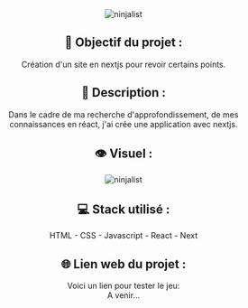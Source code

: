 <div align=center><img src="https://user-images.githubusercontent.com/27373255/147839487-30f5c92d-b370-4bfe-a424-b9188abf45f8.png" alt="ninjalist"/></div>
<h2 align=center>🎯 Objectif du projet :</h2>
<p align=center>Création d'un site en nextjs pour revoir certains points.</p>

<h2 align=center>📝 Description :</h2>

<p align=center>Dans le cadre de ma recherche d'approfondissement, de mes connaissances en réact, j'ai crée une application avec nextjs.
</p>

<h2 align=center>👁️ Visuel :</h2>
<div align=center><img src="https://user-images.githubusercontent.com/27373255/147966925-e0f11517-abf9-4d35-ad98-e2e9c4bf8b69.png" alt="ninjalist"</div>

<h2 align=center>💻 Stack utilisé :</h2>

<p align=center>HTML - CSS - Javascript - React - Next</p>

<h2 align=center>🌐 Lien web du projet :</h2>

<p align=center>Voici un lien pour tester le jeu:</br>
A venir...</p>
